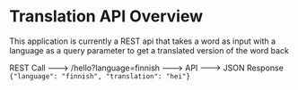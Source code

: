 # Translation API Overview

This application is currently a REST api that takes a word as input with a language as a query
parameter to get a translated version of the word back

REST Call ---> /hello?language=finnish ---> API ---> JSON Response 
`{"language": "finnish", "translation": "hei"}`
